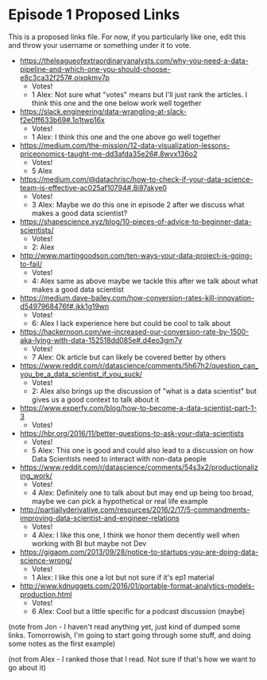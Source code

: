 # Episode 1 Proposed Links

This is a proposed links file.  For now, if you particularly like one, edit this and throw your username or something under it to vote.

* https://theleagueofextraordinaryanalysts.com/why-you-need-a-data-pipeline-and-which-one-you-should-choose-e8c3ca32f257#.oixqkmy7p
    * Votes!
    * 1 Alex: Not sure what "votes" means but I'll just rank the articles.  I think this one and the one below work well together
* https://slack.engineering/data-wrangling-at-slack-f2e0ff633b69#.1o1twp16x
    * Votes!
    * 1 Alex: I think this one and the one above go well together
* https://medium.com/the-mission/12-data-visualization-lessons-priceonomics-taught-me-dd3afda35e26#.8wvx136o2
    * Votes!
    * 5 Alex
* https://medium.com/@datachrisc/how-to-check-if-your-data-science-team-is-effective-ac025af10794#.8i97akye0
    * Votes!
    * 3 Alex: Maybe we do this one in episode 2 after we discuss what makes a good data scientist?
* https://shapescience.xyz/blog/10-pieces-of-advice-to-beginner-data-scientists/
    * Votes!
    * 2: Alex
* http://www.martingoodson.com/ten-ways-your-data-project-is-going-to-fail/
    * Votes!
    * 4: Alex same as above maybe we tackle this after we talk about what makes a good data scientist
* https://medium.dave-bailey.com/how-conversion-rates-kill-innovation-d5497968476f#.jkk1g19wn
    * Votes!
    * 6: Alex I lack experience here but could be cool to talk about
* https://hackernoon.com/we-increased-our-conversion-rate-by-1500-aka-lying-with-data-152518dd085e#.d4eo3gm7v
    * Votes!
    * 7 Alex: Ok article but can likely be covered better by others
* https://www.reddit.com/r/datascience/comments/5h67h2/question_can_you_be_a_data_scientist_if_you_suck/
    * Votes!
    * 2: Alex also brings up the discussion of "what is a data scientist" but gives us a good context to talk about it
* https://www.experfy.com/blog/how-to-become-a-data-scientist-part-1-3
    * Votes!
* https://hbr.org/2016/11/better-questions-to-ask-your-data-scientists
    * Votes!
    * 5 Alex:  This one is good and could also lead to a discussion on how Data Scientists need to interact with non-data people
* https://www.reddit.com/r/datascience/comments/54s3x2/productionalizing_work/
    * Votes!
	* 4 Alex:  Definitely one to talk about but may end up being too broad, maybe we can pick a hypothetical or real life example
* http://partiallyderivative.com/resources/2016/2/17/5-commandments-improving-data-scientist-and-engineer-relations
    * Votes!
	* 4 Alex: I like this one, I think we honor them decently well when working with BI but maybe not Dev
* https://gigaom.com/2013/09/28/notice-to-startups-you-are-doing-data-science-wrong/
    * Votes!
	* 1 Alex: I like this one a lot but not sure if it's ep1 material
* http://www.kdnuggets.com/2016/01/portable-format-analytics-models-production.html
    * Votes!
	* 6 Alex: Cool but a little specific for a podcast discussion (maybe)


(note from Jon - I haven't read anything yet, just kind of dumped some links.  Tomorrowish, I'm going to start going through some stuff, and doing some notes as the first example)

(not from Alex - I ranked those that I read.  Not sure if that's how we want to go about it)

